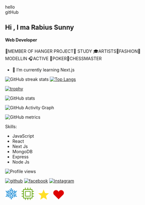  <div style={{height:"200px"}}>
        <img src="https://scontent.fjsr12-1.fna.fbcdn.net/v/t39.30808-6/277560557_1132064944238312_6866031446215252917_n.jpg?stp=dst-jpg_s960x960&_nc_cat=107&ccb=1-7&_nc_sid=5f2048&_nc_eui2=AeHVJ8HQW0v9Gs45XQ1vx8dvWqENhR_hUFBaoQ2FH-FQUMrA1x63vSykdRdYZVY-azijXSKXVWfFpEI1mXsKk-K0&_nc_ohc=WmeGxLyC_5kAX_L_EuQ&_nc_ht=scontent.fjsr12-1.fna&oh=00_AfDqjy4w86v0aMs7DKLjzP4OO-yorcM99yXFpYfG7iSZTA&oe=6556ED02" alt="" />
      </div>
<div style={{display:"flex",justifyContent:"space-evenly", alignItems:"center"}}>
       <div>hello</div>
       <div>gitHub</div>
      </div>

## Hi , I ma Rabius Sunny
#### Web Developer 
🔬MEMBER OF HANGER PROJECT🚁
STUDY 🎓ARTISTS🚞FASHION🎸MODELLIN
🎧ACTIVE 💪POKER🔭CHESSMASTER

- 🌱 I’m currently learning Next.js
  

![GitHub streak stats](https://streak-stats.demolab.com/?user=RSsunny)  [![Top Langs](https://github-readme-stats.vercel.app/api/top-langs/?username=RSsunny)](https://github.com/anuraghazra/github-readme-stats)









[![trophy](https://github-profile-trophy.vercel.app/?username=RSsunny)](https://github.com/ryo-ma/github-profile-trophy)



![GitHub stats](https://github-readme-stats.vercel.app/api?username=RSsunny&show_icons=true&count_private=true)  

![GitHub Activity Graph](https://activity-graph.herokuapp.com/graph?username=RSsunny)  

![GitHub metrics](https://metrics.lecoq.io/RSsunny)  

Skills: 
- JavaScript
- React
- Next Js
- MongoDB
- Express
- Node Js 

![Profile views](https://gpvc.arturio.dev/RSsunny)  






[<img src='https://cdn.jsdelivr.net/npm/simple-icons@3.0.1/icons/github.svg' alt='github' height='40'>](https://github.com/RSsunny)  [<img src='https://cdn.jsdelivr.net/npm/simple-icons@3.0.1/icons/facebook.svg' alt='facebook' height='40'>](https://www.facebook.com/rs.sunny001)  [<img src='https://cdn.jsdelivr.net/npm/simple-icons@3.0.1/icons/instagram.svg' alt='instagram' height='40'>](https://www.instagram.com/rs.sunny001/)  

<a href='https://archiveprogram.github.com/'><img src='https://raw.githubusercontent.com/acervenky/animated-github-badges/master/assets/acbadge.gif' width='40' height='40'></a> <a href='https://docs.github.com/en/developers'><img src='https://raw.githubusercontent.com/acervenky/animated-github-badges/master/assets/devbadge.gif' width='40' height='40'></a> <a href='https://stars.github.com/'><img src='https://raw.githubusercontent.com/acervenky/animated-github-badges/master/assets/starbadge.gif' width='35' height='35'></a> <a href='https://docs.github.com/en/github/supporting-the-open-source-community-with-github-sponsors'><img src='https://raw.githubusercontent.com/acervenky/animated-github-badges/master/assets/sponsorbadge.gif' width='35' height='35'></a> 

